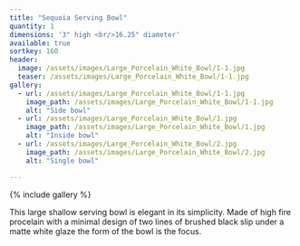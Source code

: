 ```yaml
---
title: "Sequoia Serving Bowl"
quantity: 1
dimensions: '3" high <br/>16.25" diameter'
available: true
sortkey: 160
header:
  image: /assets/images/Large_Porcelain_White_Bowl/1-1.jpg
  teaser: /assets/images/Large_Porcelain_White_Bowl/1-1.jpg
gallery:
  - url: /assets/images/Large_Porcelain_White_Bowl/1-1.jpg
    image_path: /assets/images/Large_Porcelain_White_Bowl/1-1.jpg
    alt: "Side bowl"
  - url: /assets/images/Large_Porcelain_White_Bowl/1.jpg
    image_path: /assets/images/Large_Porcelain_White_Bowl/1.jpg
    alt: "Inside bowl"
  - url: /assets/images/Large_Porcelain_White_Bowl/2.jpg
    image_path: /assets/images/Large_Porcelain_White_Bowl/2.jpg
    alt: "Single bowl"

---
```


{% include gallery %}

This large shallow serving bowl is elegant in its simplicity.  Made of high fire procelain with a minimal design of two lines of brushed black slip under a matte white glaze the form of the bowl is the focus.
